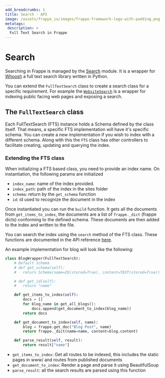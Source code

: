 ```yaml
---
add_breadcrumbs: 1
title: Search - API
image: /assets/frappe_io/images/frappe-framework-logo-with-padding.png
metatags:
 description: >
  Full Text Search in Frappe
---
```


# Search

Searching in Frappe is managed by the [Search](https://github.com/frappe/frappe/blob/develop/frappe/search) module. It is a wrapper for [Whoosh](https://pypi.org/project/Whoosh/) a full text search library written in Python.

You can extend the `FullTextSearch` class to create a search class for a specific requirement. For example the [`WebsiteSearch`](https://github.com/frappe/frappe/blob/develop/frappe/search/website_search) is a wrapper for indexing public facing web pages and exposing a search.

## The `FullTextSearch` class

Each FullTextSearch (FTS) instance holds a Schema defined by the class itself. That means, a specific FTS implementation will have it's specific schema. You can create a new implementation if you wish to index with a different schema. Along with this the `FTS` class has other controllers to facilitate creating, updating and querying the index.

### Extending the FTS class

When initializing a FTS based class, you need to provide an index name. On instantiation, the following params are initialized
- `index_name`: name of the index provided.
- `index_path`: path of the index in the sites folder
- `schema`: return by the `get_schema` function
- `id`: id used to recognize the document in the index

Once instantiated you can run the `build` function. It gets all the documents from `get_items_to_index`, the documents are a list of `frappe._dict` (frappe dicts) conforming to the defined schema. These documents are then added to the index and written to the file.

You can search the index using the `search` method of the FTS class. These functions are documented in the API reference [here](/docs/user/en/api/full-text-search).

An example implementation for blog will look like the following:

```python
class BlogWrapper(FullTextSearch):
	# Default Schema
	# def get_schema(self):
	# 	return Schema(name=ID(stored=True), content=TEXT(stored=True))

	# def get_id(self):
	# 	return "name"

	def get_items_to_index(self):
		docs = []
		for blog_name in get_all_blogs():
			docs.append(get_document_to_index(blog_name))
		return docs

	def get_document_to_index(self, name):
		blog = frappe.get_doc("Blog Post", name)
		return frappe._dict(name=name, content=blog.content)

	def parse_result(self, result):
		return result["name"]
```

- `get_items_to_index`: Get all routes to be indexed, this includes the static pages in www/ and routes from published documents
- `get_document_to_index`: Render a page and parse it using BeautifulSoup
- `parse_result`: all the search results are parsed using this function